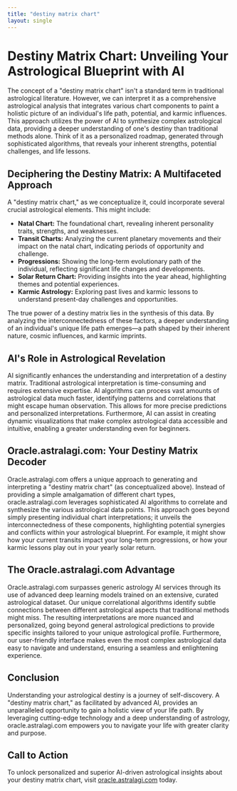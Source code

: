 ```yaml
---
title: "destiny matrix chart"
layout: single
---
```


# Destiny Matrix Chart: Unveiling Your Astrological Blueprint with AI

The concept of a "destiny matrix chart" isn't a standard term in traditional astrological literature. However, we can interpret it as a comprehensive astrological analysis that integrates various chart components to paint a holistic picture of an individual's life path, potential, and karmic influences. This approach utilizes the power of AI to synthesize complex astrological data, providing a deeper understanding of one's destiny than traditional methods alone.  Think of it as a personalized roadmap, generated through sophisticated algorithms, that reveals your inherent strengths, potential challenges, and life lessons.

## Deciphering the Destiny Matrix: A Multifaceted Approach

A "destiny matrix chart," as we conceptualize it, could incorporate several crucial astrological elements. This might include:

* **Natal Chart:** The foundational chart, revealing inherent personality traits, strengths, and weaknesses.
* **Transit Charts:**  Analyzing the current planetary movements and their impact on the natal chart, indicating periods of opportunity and challenge.
* **Progressions:**  Showing the long-term evolutionary path of the individual, reflecting significant life changes and developments.
* **Solar Return Chart:**  Providing insights into the year ahead, highlighting themes and potential experiences.
* **Karmic Astrology:**  Exploring past lives and karmic lessons to understand present-day challenges and opportunities.

The true power of a destiny matrix lies in the synthesis of this data.  By analyzing the interconnectedness of these factors, a deeper understanding of an individual's unique life path emerges—a path shaped by their inherent nature, cosmic influences, and karmic imprints.

## AI's Role in Astrological Revelation

AI significantly enhances the understanding and interpretation of a destiny matrix.  Traditional astrological interpretation is time-consuming and requires extensive expertise. AI algorithms can process vast amounts of astrological data much faster, identifying patterns and correlations that might escape human observation. This allows for more precise predictions and personalized interpretations.  Furthermore, AI can assist in creating dynamic visualizations that make complex astrological data accessible and intuitive, enabling a greater understanding even for beginners.

## Oracle.astralagi.com: Your Destiny Matrix Decoder

Oracle.astralagi.com offers a unique approach to generating and interpreting a "destiny matrix chart" (as conceptualized above).  Instead of providing a simple amalgamation of different chart types, oracle.astralagi.com leverages sophisticated AI algorithms to correlate and synthesize the various astrological data points.  This approach goes beyond simply presenting individual chart interpretations; it unveils the interconnectedness of these components, highlighting potential synergies and conflicts within your astrological blueprint.  For example, it might show how your current transits impact your long-term progressions, or how your karmic lessons play out in your yearly solar return.

## The Oracle.astralagi.com Advantage

Oracle.astralagi.com surpasses generic astrology AI services through its use of advanced deep learning models trained on an extensive, curated astrological dataset.  Our unique correlational algorithms identify subtle connections between different astrological aspects that traditional methods might miss. The resulting interpretations are more nuanced and personalized, going beyond general astrological predictions to provide specific insights tailored to your unique astrological profile.  Furthermore, our user-friendly interface makes even the most complex astrological data easy to navigate and understand, ensuring a seamless and enlightening experience.

## Conclusion

Understanding your astrological destiny is a journey of self-discovery. A "destiny matrix chart," as facilitated by advanced AI, provides an unparalleled opportunity to gain a holistic view of your life path. By leveraging cutting-edge technology and a deep understanding of astrology, oracle.astralagi.com empowers you to navigate your life with greater clarity and purpose.

## Call to Action

To unlock personalized and superior AI-driven astrological insights about your destiny matrix chart, visit [oracle.astralagi.com](https://oracle.astralagi.com) today.